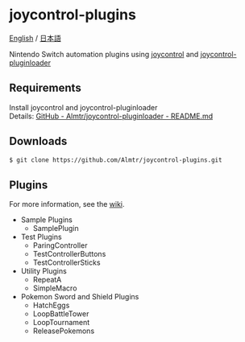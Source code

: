 # joycontrol-plugins

[English](./README.md) / [日本語](./README_ja.md)

Nintendo Switch automation plugins using [joycontrol](https://github.com/mart1nro/joycontrol) and [joycontrol-pluginloader](https://github.com/Almtr/joycontrol-pluginloader)

## Requirements

Install joycontrol and joycontrol-pluginloader  
Details: [GitHub - Almtr/joycontrol-pluginloader - README.md](https://github.com/Almtr/joycontrol-pluginloader/blob/master/README.md)

## Downloads

```sh
$ git clone https://github.com/Almtr/joycontrol-plugins.git
```

## Plugins

For more information, see the [wiki](https://github.com/Almtr/joycontrol-plugins/wiki).

- Sample Plugins
    - SamplePlugin
- Test Plugins
    - ParingController
    - TestControllerButtons
    - TestControllerSticks
- Utility Plugins
    - RepeatA
    - SimpleMacro
- Pokemon Sword and Shield Plugins
    - HatchEggs
    - LoopBattleTower
    - LoopTournament
    - ReleasePokemons